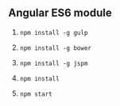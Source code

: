 Angular ES6 module
-------------
1. `npm install -g gulp`

2. `npm install -g bower`

3. `npm install -g jspm`

4. `npm install`

5. `npm start`